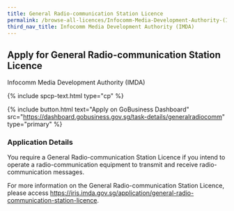 ```yaml
---
title: General Radio-communication Station Licence
permalink: /browse-all-licences/Infocomm-Media-Development-Authority-(IMDA)/General-Radio-communication-Station-Licence
third_nav_title: Infocomm Media Development Authority (IMDA)
---
```


## Apply for General Radio-communication Station Licence

Infocomm Media Development Authority (IMDA)

{% include spcp-text.html type="cp" %}

{% include button.html text="Apply on GoBusiness Dashboard" src="https://dashboard.gobusiness.gov.sg/task-details/generalradiocomm" type="primary" %}

<H3>Application Details</H3>

<p>You require a General Radio-communication Station Licence if you intend to operate a radio-communication equipment to transmit and receive radio-communication messages.
</p><p>
For more information on the General Radio-communication Station Licence, please access <a href="https://iris.imda.gov.sg/application/general-radio-communication-station-licence">https://iris.imda.gov.sg/application/general-radio-communication-station-licence</a>.
</p>

